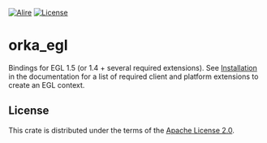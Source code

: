 [![Alire](https://img.shields.io/endpoint?url=https://alire.ada.dev/badges/orka_egl.json)](https://alire.ada.dev/crates/orka_egl.html)
[![License](https://img.shields.io/github/license/onox/orka.svg?color=blue)](https://github.com/onox/orka/blob/master/LICENSE)

# orka_egl

Bindings for EGL 1.5 (or 1.4 + several required extensions).
See [Installation][url-docs-install] in the documentation for a list of
required client and platform extensions to create an EGL context.

## License

This crate is distributed under the terms of the [Apache License 2.0][url-apache].

  [url-apache]: https://opensource.org/licenses/Apache-2.0
  [url-docs-install]: https://orka-engine.netlify.app/installation
